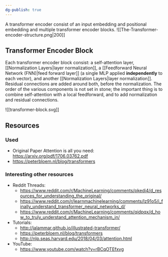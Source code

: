 ```yaml
---
dg-publish: true
---
```

A transformer encoder consist of an input embedding and positional embedding and multiple transformer encoder blocks.
![[The-Transformer-encoder-structure.png|200]]
## Transformer Encoder Block

Each transformer encoder block consist: a self-attention layer, [[Normalization Layers|layer normalization]], a [[Feedforward Neural Network (FNN)|feed forward layer]] (a single MLP applied **independently** to each vector), and another [[Normalization Layers|layer normalization]]. Residual connections are added around both, before the normalization. The order of the various components is not set in stone; the important thing is to combine self-attention with a local feedforward, and to add normalization and residual connections. 

![[transformer-block.svg]]


## Resources

### Used
- Original Paper Attention is all you need: https://arxiv.org/pdf/1706.03762.pdf
-  https://peterbloem.nl/blog/transformers

### Interesting other resources
- Reddit Threads:
	- https://www.reddit.com/r/MachineLearning/comments/pkedi4/d_resources_for_understanding_the_original/
	- https://www.reddit.com/r/learnmachinelearning/comments/lz91o5/i_finally_understand_transformer_neural_networks_d/
	- https://www.reddit.com/r/MachineLearning/comments/qidpqx/d_how_to_truly_understand_attention_mechanism_in/
- Tutorials:
	- http://jalammar.github.io/illustrated-transformer/
	- https://peterbloem.nl/blog/transformers
	- http://nlp.seas.harvard.edu/2018/04/03/attention.html
- YouTube:
	- https://www.youtube.com/watch?v=rBCqOTEfxvg
